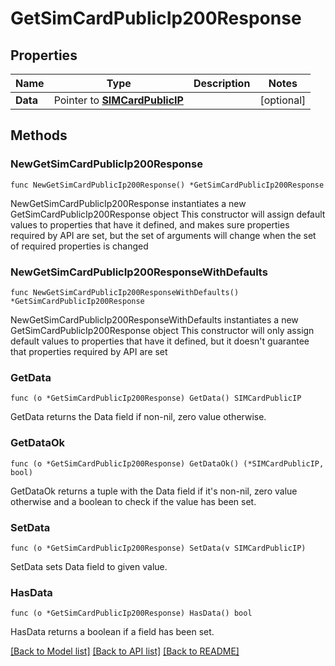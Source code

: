 # GetSimCardPublicIp200Response

## Properties

Name | Type | Description | Notes
------------ | ------------- | ------------- | -------------
**Data** | Pointer to [**SIMCardPublicIP**](SIMCardPublicIP.md) |  | [optional] 

## Methods

### NewGetSimCardPublicIp200Response

`func NewGetSimCardPublicIp200Response() *GetSimCardPublicIp200Response`

NewGetSimCardPublicIp200Response instantiates a new GetSimCardPublicIp200Response object
This constructor will assign default values to properties that have it defined,
and makes sure properties required by API are set, but the set of arguments
will change when the set of required properties is changed

### NewGetSimCardPublicIp200ResponseWithDefaults

`func NewGetSimCardPublicIp200ResponseWithDefaults() *GetSimCardPublicIp200Response`

NewGetSimCardPublicIp200ResponseWithDefaults instantiates a new GetSimCardPublicIp200Response object
This constructor will only assign default values to properties that have it defined,
but it doesn't guarantee that properties required by API are set

### GetData

`func (o *GetSimCardPublicIp200Response) GetData() SIMCardPublicIP`

GetData returns the Data field if non-nil, zero value otherwise.

### GetDataOk

`func (o *GetSimCardPublicIp200Response) GetDataOk() (*SIMCardPublicIP, bool)`

GetDataOk returns a tuple with the Data field if it's non-nil, zero value otherwise
and a boolean to check if the value has been set.

### SetData

`func (o *GetSimCardPublicIp200Response) SetData(v SIMCardPublicIP)`

SetData sets Data field to given value.

### HasData

`func (o *GetSimCardPublicIp200Response) HasData() bool`

HasData returns a boolean if a field has been set.


[[Back to Model list]](../README.md#documentation-for-models) [[Back to API list]](../README.md#documentation-for-api-endpoints) [[Back to README]](../README.md)


